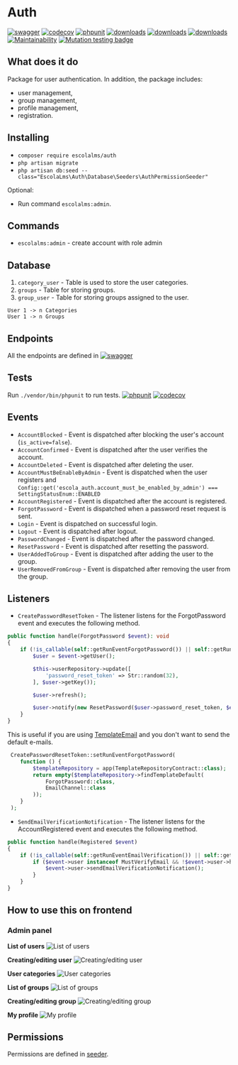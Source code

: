 # Auth

[![swagger](https://img.shields.io/badge/documentation-swagger-green)](https://escolalms.github.io/Auth/)
[![codecov](https://codecov.io/gh/EscolaLMS/Auth/branch/main/graph/badge.svg?token=O91FHNKI6R)](https://codecov.io/gh/EscolaLMS/Auth)
[![phpunit](https://github.com/EscolaLMS/Auth/actions/workflows/test.yml/badge.svg)](https://github.com/EscolaLMS/Core/actions/workflows/test.yml)
[![downloads](https://img.shields.io/packagist/dt/escolalms/auth)](https://packagist.org/packages/escolalms/auth)
[![downloads](https://img.shields.io/packagist/v/escolalms/auth)](https://packagist.org/packages/escolalms/auth)
[![downloads](https://img.shields.io/packagist/l/escolalms/auth)](https://packagist.org/packages/escolalms/auth)
[![Maintainability](https://api.codeclimate.com/v1/badges/b8df1362d2c9363e6e6e/maintainability)](https://codeclimate.com/github/EscolaLMS/Auth/maintainability)
[![Mutation testing badge](https://img.shields.io/endpoint?style=flat&url=https%3A%2F%2Fbadge-api.stryker-mutator.io%2Fgithub.com%2FEscolaLMS%2FAuth%2Fmain)](https://dashboard.stryker-mutator.io/reports/github.com/EscolaLMS/Auth/main)

## What does it do

Package for user authentication. In addition, the package includes:
- user management,
- group management,
- profile management,
- registration.

## Installing

- `composer require escolalms/auth`
- `php artisan migrate`
- `php artisan db:seed --class="EscolaLms\Auth\Database\Seeders\AuthPermissionSeeder"`

Optional: 
- Run command `escolalms:admin`. 

## Commands
- `escolalms:admin` - create account with role admin

## Database

1. `category_user` - Table is used to store the user categories.
2. `groups` - Table for storing groups.
3. `group_user` - Table for storing groups assigned to the user.

```
User 1 -> n Categories
User 1 -> n Groups
```

## Endpoints

All the endpoints are defined in [![swagger](https://img.shields.io/badge/documentation-swagger-green)](https://escolalms.github.io/Auth/)

## Tests

Run `./vendor/bin/phpunit` to run tests.
[![phpunit](https://github.com/EscolaLMS/Auth/actions/workflows/test.yml/badge.svg)](https://github.com/EscolaLMS/Core/actions/workflows/test.yml)
[![codecov](https://codecov.io/gh/EscolaLMS/Auth/branch/main/graph/badge.svg?token=O91FHNKI6R)](https://codecov.io/gh/EscolaLMS/Auth)

## Events

- `AccountBlocked` - Event is dispatched after blocking the user's account (`is_active=false`).
- `AccountConfirmed` - Event is dispatched after the user verifies the account.
- `AccountDeleted` - Event is dispatched after deleting the user.
- `AccountMustBeEnableByAdmin` - Event is dispatched when the user registers and `Config::get('escola_auth.account_must_be_enabled_by_admin') === SettingStatusEnum::ENABLED`
- `AccountRegistered` - Event is dispatched after the account is registered.
- `ForgotPassword` - Event is dispatched when a password reset request is sent.
- `Login` - Event is dispatched on successful login.
- `Logout` - Event is dispatched after logout.
- `PasswordChanged` - Event is dispatched after the password changed.
- `ResetPassword` - Event is dispatched after resetting the password. 
- `UserAddedToGroup` - Event is dispatched after adding the user to the group.
- `UserRemovedFromGroup` - Event is dispatched after removing the user from the group.


## Listeners

- `CreatePasswordResetToken` - The listener listens for the ForgotPassword event and executes the following method. 
```php
public function handle(ForgotPassword $event): void
{
    if (!is_callable(self::getRunEventForgotPassword()) || self::getRunEventForgotPassword()()) {
        $user = $event->getUser();

        $this->userRepository->update([
            'password_reset_token' => Str::random(32),
        ], $user->getKey());

        $user->refresh();

        $user->notify(new ResetPassword($user->password_reset_token, $event->getReturnUrl()));
    }
}
```

This is useful if you are using [TemplateEmail](https://github.com/EscolaLMS/Templates-Email) and you don't want to send the default e-mails.
```php
 CreatePasswordResetToken::setRunEventForgotPassword(
    function () {
        $templateRepository = app(TemplateRepositoryContract::class);
        return empty($templateRepository->findTemplateDefault(
            ForgotPassword::class,
            EmailChannel::class
        ));
    }
 );
```

- `SendEmailVerificationNotification` - The listener listens for the AccountRegistered event and executes the following method.  
```php
public function handle(Registered $event)
{
    if (!is_callable(self::getRunEventEmailVerification()) || self::getRunEventEmailVerification()()) {
        if ($event->user instanceof MustVerifyEmail && !$event->user->hasVerifiedEmail()) {
            $event->user->sendEmailVerificationNotification();
        }
    }
}
```

## How to use this on frontend

### Admin panel

**List of users**
![List of users](https://raw.githubusercontent.com/EscolaLMS/Auth/main/docs/list_of_users.png "List of users")

**Creating/editing user**
![Creating/editing user](https://raw.githubusercontent.com/EscolaLMS/Auth/main/docs/user_form.png "User form")

**User categories**
![User categories](https://raw.githubusercontent.com/EscolaLMS/Auth/main/docs/user_categories.png "User categories")

**List of groups**
![List of groups](https://raw.githubusercontent.com/EscolaLMS/Auth/main/docs/list_of_groups.png "List of groups")

**Creating/editing group**
![Creating/editing group](https://raw.githubusercontent.com/EscolaLMS/Auth/main/docs/group_form.png "Creating/editing group")

**My profile**
![My profile](https://raw.githubusercontent.com/EscolaLMS/Auth/main/docs/my_profile.png "My profile")

## Permissions

Permissions are defined in [seeder](https://github.com/EscolaLMS/Auth/tree/main/database/seeders/AuthPermissionSeeder.php).
